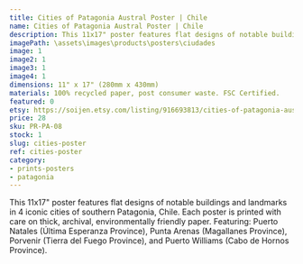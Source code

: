 ```yaml
---
title: Cities of Patagonia Austral Poster | Chile
name: Cities of Patagonia Austral Poster | Chile
description: This 11x17" poster features flat designs of notable buildings and landmarks in 4 iconic cities of southern Patagonia, Chile. Each poster is printed with care on thick, archival, environmentally friendly paper.
imagePath: \assets\images\products\posters\ciudades
image: 1
image2: 1
image3: 1
image4: 1
dimensions: 11" x 17" (280mm x 430mm)
materials: 100% recycled paper, post consumer waste. FSC Certified.
featured: 0
etsy: https://soijen.etsy.com/listing/916693813/cities-of-patagonia-austral-poster-chile?utm_source=Copy&utm_medium=ListingManager&utm_campaign=Share&utm_term=so.lmsm&share_time=1695259669049
price: 28
sku: PR-PA-08
stock: 1
slug: cities-poster
ref: cities-poster
category:
- prints-posters
- patagonia
---
```

This 11x17" poster features flat designs of notable buildings and landmarks in 4 iconic cities of southern Patagonia, Chile. Each poster is printed with care on thick, archival, environmentally friendly paper. Featuring: Puerto Natales (Última Esperanza Province), Punta Arenas (Magallanes Province), Porvenir (Tierra del Fuego Province), and Puerto Williams (Cabo de Hornos Province).
